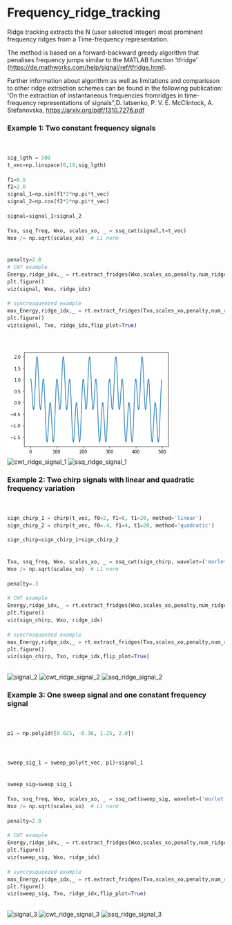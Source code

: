# Frequency_ridge_tracking
Ridge tracking extracts the N (user selected integer) most prominent frequency ridges from a Time-frequency representation. 

The method is based on a forward-backward greedy algorithm that penalises frequency jumps similar to the MATLAB function 'tfridge' (https://de.mathworks.com/help/signal/ref/tfridge.html). 

Further information about algorithm as well as limitations and comparisson to other ridge extraction schemes can be found in the following publication:
 'On the extraction of instantaneous frequencies fromridges in time-frequency representations of signals",D. Iatsenko, P. V. E. McClintock, A. Stefanovska, https://arxiv.org/pdf/1310.7276.pdf



### Example 1: Two constant frequency signals

```python

    
sig_lgth = 500
t_vec=np.linspace(0,10,sig_lgth)

f1=0.5
f2=2.0
signal_1=np.sin(f1*2*np.pi*t_vec)
signal_2=np.cos(f2*2*np.pi*t_vec)

signal=signal_1+signal_2

Txo, ssq_freq, Wxo, scales_xo, _ = ssq_cwt(signal,t=t_vec)
Wxo /= np.sqrt(scales_xo)  # L1 norm


penalty=2.0
# CWT example
Energy,ridge_idx,_ = rt.extract_fridges(Wxo,scales_xo,penalty,num_ridges=2,BW=25)
plt.figure()
viz(signal, Wxo, ridge_idx)

# syncrosqueezed example
max_Energy,ridge_idx,_ = rt.extract_fridges(Txo,scales_xo,penalty,num_ridges=2,BW=2)
plt.figure()
viz(signal, Txo, ridge_idx,flip_plot=True)




```


![signal_1](/tests/ridge_tracking_readme/imgs/signal_1.png)
![cwt_ridge_signal_1](/imgs/cwt_signal_1_ridge.png)
![ssq_ridge_signal_1](/imgs/ssq_signal_1_ridge.png)

### Example 2: Two chirp signals with linear and quadratic frequency variation

```python

    
sign_chirp_1 = chirp(t_vec, f0=2, f1=8, t1=20, method='linear')
sign_chirp_2 = chirp(t_vec, f0=.4, f1=4, t1=20, method='quadratic')

sign_chirp=sign_chirp_1+sign_chirp_2


Txo, ssq_freq, Wxo, scales_xo, _ = ssq_cwt(sign_chirp, wavelet=('morlet'),t=t_vec)
Wxo /= np.sqrt(scales_xo)  # L1 norm

penalty=.3

# CWT example
Energy,ridge_idx,_ = rt.extract_fridges(Wxo,scales_xo,penalty,num_ridges=2,BW=25)
plt.figure()
viz(sign_chirp, Wxo, ridge_idx)

# syncrosqueezed example
max_Energy,ridge_idx,_ = rt.extract_fridges(Txo,scales_xo,penalty,num_ridges=2,BW=2)
plt.figure()
viz(sign_chirp, Txo, ridge_idx,flip_plot=True)



```

![signal_2](../imgs/signal_2.png)
![cwt_ridge_signal_2](../imgs/cwt_signal_2_ridge.png)
![ssq_ridge_signal_2](../imgs/ssq_signal_2_ridge.png)

### Example 3: One sweep signal and one constant frequency signal

```python

    
p1 = np.poly1d([0.025, -0.36, 1.25, 2.0])



sweep_sig_1 = sweep_poly(t_vec, p1)+signal_1


sweep_sig=sweep_sig_1

Txo, ssq_freq, Wxo, scales_xo, _ = ssq_cwt(sweep_sig, wavelet=('morlet'),t=t_vec)
Wxo /= np.sqrt(scales_xo)  # L1 norm

penalty=2.0

# CWT example
Energy,ridge_idx,_ = rt.extract_fridges(Wxo,scales_xo,penalty,num_ridges=2,BW=25)
plt.figure()
viz(sweep_sig, Wxo, ridge_idx)

# syncrosqueezed example
max_Energy,ridge_idx,_ = rt.extract_fridges(Txo,scales_xo,penalty,num_ridges=2,BW=2)
plt.figure()
viz(sweep_sig, Txo, ridge_idx,flip_plot=True)



```

![signal_3](../imgs/signal_3.png)
![cwt_ridge_signal_3](../imgs/cwt_signal_3_ridge.png)
![ssq_ridge_signal_3](../imgs/ssq_signal_3_ridge.png)
